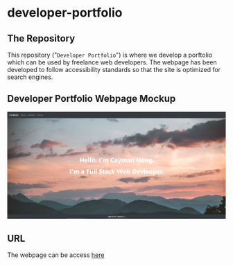 # developer-portfolio

## The Repository

This repository ("`Developer Portfolio`") is where we develop a porftolio which can be used by freelance web developers. The webpage has been developed to follow accessibility standards so that the site is optimized for search engines.

## Developer Portfolio Webpage Mockup

<p align="center">
  <img alt="Horiseon Webpage" src="https://github.com/caymanh/developer-portfolio/blob/main/images/mock-up.JPG">
</p>

## URL
The webpage can be access [here](https://caymanh.github.io/developer-portfolio/)

